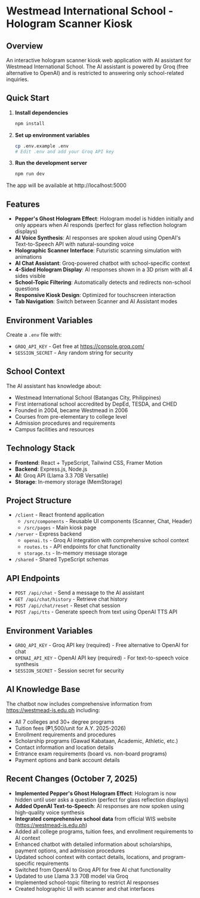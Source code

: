 # Westmead International School - Hologram Scanner Kiosk

## Overview
An interactive hologram scanner kiosk web application with AI assistant for Westmead International School. The AI assistant is powered by Groq (free alternative to OpenAI) and is restricted to answering only school-related inquiries.

## Quick Start

1. **Install dependencies**
   ```bash
   npm install
   ```

2. **Set up environment variables**
   ```bash
   cp .env.example .env
   # Edit .env and add your Groq API key
   ```

3. **Run the development server**
   ```bash
   npm run dev
   ```

The app will be available at http://localhost:5000

## Features
- **Pepper's Ghost Hologram Effect**: Hologram model is hidden initially and only appears when AI responds (perfect for glass reflection hologram displays)
- **AI Voice Synthesis**: AI responses are spoken aloud using OpenAI's Text-to-Speech API with natural-sounding voice
- **Holographic Scanner Interface**: Futuristic scanning simulation with animations
- **AI Chat Assistant**: Groq-powered chatbot with school-specific context
- **4-Sided Hologram Display**: AI responses shown in a 3D prism with all 4 sides visible
- **School-Topic Filtering**: Automatically detects and redirects non-school questions
- **Responsive Kiosk Design**: Optimized for touchscreen interaction
- **Tab Navigation**: Switch between Scanner and AI Assistant modes

## Environment Variables
Create a `.env` file with:
- `GROQ_API_KEY` - Get free at https://console.groq.com/
- `SESSION_SECRET` - Any random string for security

## School Context
The AI assistant has knowledge about:
- Westmead International School (Batangas City, Philippines)
- First international school accredited by DepEd, TESDA, and CHED
- Founded in 2004, became Westmead in 2006
- Courses from pre-elementary to college level
- Admission procedures and requirements
- Campus facilities and resources

## Technology Stack
- **Frontend**: React + TypeScript, Tailwind CSS, Framer Motion
- **Backend**: Express.js, Node.js
- **AI**: Groq API (Llama 3.3 70B Versatile)
- **Storage**: In-memory storage (MemStorage)

## Project Structure
- `/client` - React frontend application
  - `/src/components` - Reusable UI components (Scanner, Chat, Header)
  - `/src/pages` - Main kiosk page
- `/server` - Express backend
  - `openai.ts` - Groq AI integration with comprehensive school context
  - `routes.ts` - API endpoints for chat functionality
  - `storage.ts` - In-memory message storage
- `/shared` - Shared TypeScript schemas

## API Endpoints
- `POST /api/chat` - Send a message to the AI assistant
- `GET /api/chat/history` - Retrieve chat history
- `POST /api/chat/reset` - Reset chat session
- `POST /api/tts` - Generate speech from text using OpenAI TTS API

## Environment Variables
- `GROQ_API_KEY` - Groq API key (required) - Free alternative to OpenAI for chat
- `OPENAI_API_KEY` - OpenAI API key (required) - For text-to-speech voice synthesis
- `SESSION_SECRET` - Session secret for security

## AI Knowledge Base
The chatbot now includes comprehensive information from https://westmead-is.edu.ph including:
- All 7 colleges and 30+ degree programs
- Tuition fees (₱1,500/unit for A.Y. 2025-2026)
- Enrollment requirements and procedures
- Scholarship programs (Gawad Kabataan, Academic, Athletic, etc.)
- Contact information and location details
- Entrance exam requirements (board vs. non-board programs)
- Payment options and bank account details

## Recent Changes (October 7, 2025)
- **Implemented Pepper's Ghost Hologram Effect**: Hologram is now hidden until user asks a question (perfect for glass reflection displays)
- **Added OpenAI Text-to-Speech**: AI responses are now spoken using high-quality voice synthesis
- **Integrated comprehensive school data** from official WIS website (https://westmead-is.edu.ph)
- Added all college programs, tuition fees, and enrollment requirements to AI context
- Enhanced chatbot with detailed information about scholarships, payment options, and admission procedures
- Updated school context with contact details, locations, and program-specific requirements
- Switched from OpenAI to Groq API for free AI chat functionality
- Updated to use Llama 3.3 70B model via Groq
- Implemented school-topic filtering to restrict AI responses
- Created holographic UI with scanner and chat interfaces
